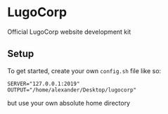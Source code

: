 # LugoCorp
Official LugoCorp website development kit

## Setup
To get started, create your own `config.sh` file like so:
```
SERVER="127.0.0.1:2019"
OUTPUT="/home/alexander/Desktop/lugocorp"
```
but use your own absolute home directory
